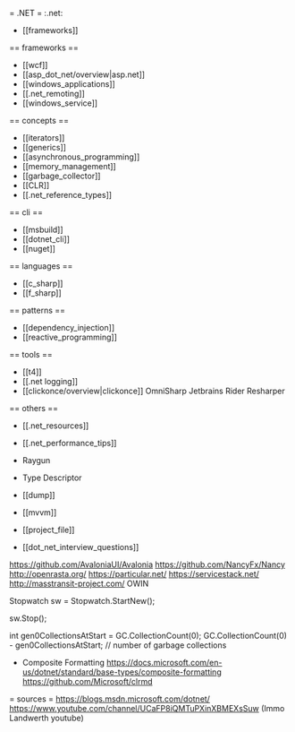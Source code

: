 = .NET =
:.net:
* [[frameworks]]

== frameworks ==
* [[wcf]]
* [[asp_dot_net/overview|asp.net]]
* [[windows_applications]]
* [[.net_remoting]]
* [[windows_service]]

== concepts ==
* [[iterators]]
* [[generics]]
* [[asynchronous_programming]]
* [[memory_management]]
* [[garbage_collector]]
* [[CLR]]
* [[.net_reference_types]]

== cli ==
* [[msbuild]]
* [[dotnet_cli]]
* [[nuget]]

== languages ==
* [[c_sharp]]
* [[f_sharp]]

== patterns ==
* [[dependency_injection]]
* [[reactive_programming]]

== tools ==
* [[t4]]
* [[.net logging]]
* [[clickonce/overview|clickonce]]
OmniSharp
Jetbrains Rider
Resharper

== others ==
* [[.net_resources]]
* [[.net_performance_tips]]
* Raygun
* Type Descriptor
* [[dump]]
* [[mvvm]]
* [[project_file]]

* [[dot_net_interview_questions]]

https://github.com/AvaloniaUI/Avalonia
https://github.com/NancyFx/Nancy
http://openrasta.org/
https://particular.net/
https://servicestack.net/
http://masstransit-project.com/
OWIN

Stopwatch sw = Stopwatch.StartNew();

sw.Stop();

int gen0CollectionsAtStart = GC.CollectionCount(0);
GC.CollectionCount(0) - gen0CollectionsAtStart; // number of garbage collections

* Composite Formatting
https://docs.microsoft.com/en-us/dotnet/standard/base-types/composite-formatting
https://github.com/Microsoft/clrmd

= sources =
https://blogs.msdn.microsoft.com/dotnet/
https://www.youtube.com/channel/UCaFP8iQMTuPXinXBMEXsSuw (Immo Landwerth youtube)

